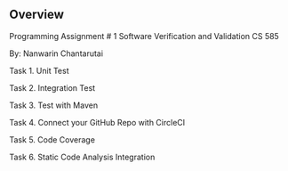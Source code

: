 Overview
--------

Programming Assignment # 1
Software Verification and Validation
CS 585

By: Nanwarin Chantarutai

Task 1. Unit Test

Task 2. Integration Test

Task 3. Test with Maven

Task 4. Connect your GitHub Repo with CircleCI

Task 5. Code Coverage

Task 6. Static Code Analysis Integration
